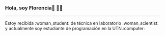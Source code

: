 ### Hola, soy Florencia👋 :woman_technologist:
<hr>
<p> Estoy recibida :woman_student: de técnica en laboratorio :woman_scientist: y actualmente soy estudiante de programación en la UTN.:computer: </p>


<!--
**florencia-oviedo/florencia-oviedo** is a ✨ _special_ ✨ repository because its `README.md` (this file) appears on your GitHub profile.

Here are some ideas to get you started:

- 🔭 I’m currently working on ...
- 🌱 I’m currently learning ...
- 👯 I’m looking to collaborate on ...
- 🤔 I’m looking for help with ...
- 💬 Ask me about ...
- 📫 How to reach me: ...
- 😄 Pronouns: ...
- ⚡ Fun fact: ...
-->
